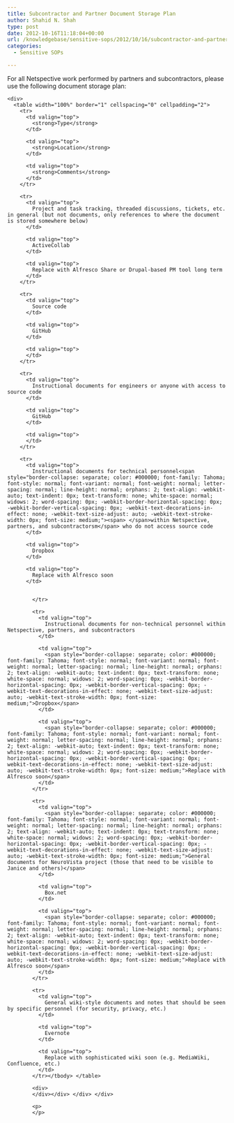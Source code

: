 ```yaml
---
title: Subcontractor and Partner Document Storage Plan
author: Shahid N. Shah
type: post
date: 2012-10-16T11:18:04+00:00
url: /knowledgebase/sensitive-sops/2012/10/16/subcontractor-and-partner-document-storage-plan/
categories:
  - Sensitive SOPs

---
```

For all Netspective work performed by partners and subcontractors, please use the following document storage plan:

<div>
  <div style="word-wrap: break-word; -webkit-nbsp-mode: space; -webkit-line-break: after-white-space;">
    <div>
    </div>
    
    <div>
      <table width="100%" border="1" cellspacing="0" cellpadding="2">
        <tr>
          <td valign="top">
            <strong>Type</strong>
          </td>
          
          <td valign="top">
            <strong>Location</strong>
          </td>
          
          <td valign="top">
            <strong>Comments</strong>
          </td>
        </tr>
        
        <tr>
          <td valign="top">
            Project and task tracking, threaded discussions, tickets, etc. in general (but not documents, only references to where the document is stored somewhere below)
          </td>
          
          <td valign="top">
            ActiveCollab
          </td>
          
          <td valign="top">
            Replace with Alfresco Share or Drupal-based PM tool long term
          </td>
        </tr>
        
        <tr>
          <td valign="top">
            Source code
          </td>
          
          <td valign="top">
            GitHub
          </td>
          
          <td valign="top">
          </td>
        </tr>
        
        <tr>
          <td valign="top">
            Instructional documents for engineers or anyone with access to source code
          </td>
          
          <td valign="top">
            GitHub
          </td>
          
          <td valign="top">
          </td>
        </tr>
        
        <tr>
          <td valign="top">
            Instructional documents for technical personnel<span style="border-collapse: separate; color: #000000; font-family: Tahoma; font-style: normal; font-variant: normal; font-weight: normal; letter-spacing: normal; line-height: normal; orphans: 2; text-align: -webkit-auto; text-indent: 0px; text-transform: none; white-space: normal; widows: 2; word-spacing: 0px; -webkit-border-horizontal-spacing: 0px; -webkit-border-vertical-spacing: 0px; -webkit-text-decorations-in-effect: none; -webkit-text-size-adjust: auto; -webkit-text-stroke-width: 0px; font-size: medium;"><span> </span>within Netspective, partners, and subcontractorsm</span> who do not access source code
          </td>
          
          <td valign="top">
            Dropbox
          </td>
          
          <td valign="top">
            Replace with Alfresco soon
          </td>
          
          
            </tr> 
            
            <tr>
              <td valign="top">
                Instructional documents for non-technical personnel within Netspective, partners, and subcontractors
              </td>
              
              <td valign="top">
                <span style="border-collapse: separate; color: #000000; font-family: Tahoma; font-style: normal; font-variant: normal; font-weight: normal; letter-spacing: normal; line-height: normal; orphans: 2; text-align: -webkit-auto; text-indent: 0px; text-transform: none; white-space: normal; widows: 2; word-spacing: 0px; -webkit-border-horizontal-spacing: 0px; -webkit-border-vertical-spacing: 0px; -webkit-text-decorations-in-effect: none; -webkit-text-size-adjust: auto; -webkit-text-stroke-width: 0px; font-size: medium;">Dropbox</span>
              </td>
              
              <td valign="top">
                <span style="border-collapse: separate; color: #000000; font-family: Tahoma; font-style: normal; font-variant: normal; font-weight: normal; letter-spacing: normal; line-height: normal; orphans: 2; text-align: -webkit-auto; text-indent: 0px; text-transform: none; white-space: normal; widows: 2; word-spacing: 0px; -webkit-border-horizontal-spacing: 0px; -webkit-border-vertical-spacing: 0px; -webkit-text-decorations-in-effect: none; -webkit-text-size-adjust: auto; -webkit-text-stroke-width: 0px; font-size: medium;">Replace with Alfresco soon</span>
              </td>
            </tr>
            
            <tr>
              <td valign="top">
                <span style="border-collapse: separate; color: #000000; font-family: Tahoma; font-style: normal; font-variant: normal; font-weight: normal; letter-spacing: normal; line-height: normal; orphans: 2; text-align: -webkit-auto; text-indent: 0px; text-transform: none; white-space: normal; widows: 2; word-spacing: 0px; -webkit-border-horizontal-spacing: 0px; -webkit-border-vertical-spacing: 0px; -webkit-text-decorations-in-effect: none; -webkit-text-size-adjust: auto; -webkit-text-stroke-width: 0px; font-size: medium;">General documents for NeuroVista project (those that need to be visible to Janice and others)</span>
              </td>
              
              <td valign="top">
                Box.net
              </td>
              
              <td valign="top">
                <span style="border-collapse: separate; color: #000000; font-family: Tahoma; font-style: normal; font-variant: normal; font-weight: normal; letter-spacing: normal; line-height: normal; orphans: 2; text-align: -webkit-auto; text-indent: 0px; text-transform: none; white-space: normal; widows: 2; word-spacing: 0px; -webkit-border-horizontal-spacing: 0px; -webkit-border-vertical-spacing: 0px; -webkit-text-decorations-in-effect: none; -webkit-text-size-adjust: auto; -webkit-text-stroke-width: 0px; font-size: medium;">Replace with Alfresco soon</span>
              </td>
            </tr>
            
            <tr>
              <td valign="top">
                General wiki-style documents and notes that should be seen by specific personnel (for security, privacy, etc.)
              </td>
              
              <td valign="top">
                Evernote
              </td>
              
              <td valign="top">
                Replace with sophisticated wiki soon (e.g. MediaWiki, Confluence, etc.)
              </td>
            </tr></tbody> </table> 
            
            <div>
            </div></div> </div> </div> 
            
            <p>
            </p>